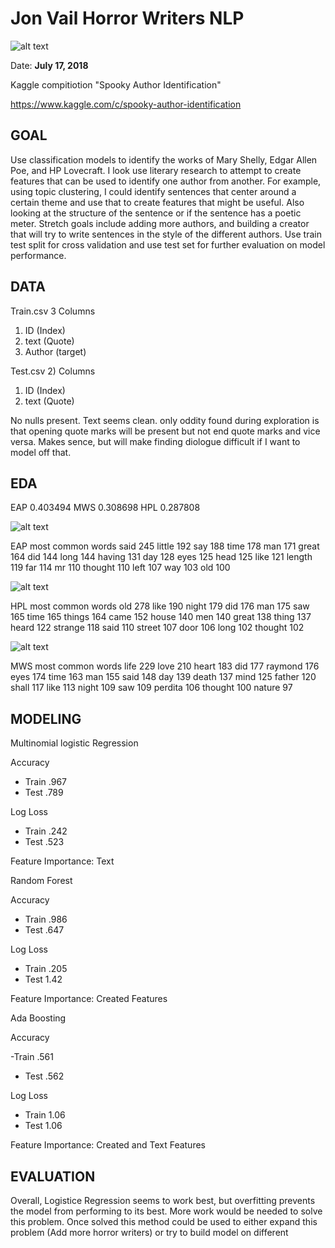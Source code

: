 # Jon Vail Horror Writers NLP
![alt text](https://github.com/jonmvail/JonVailPortfolio/blob/master/Horror_Writing_NLP/Images/free-vector-edgar-allen-poe-clip-art_105943_Edgar_Allen_Poe_clip_art_hight.png)

Date: **July 17, 2018**

Kaggle compitiotion "Spooky Author Identification"

https://www.kaggle.com/c/spooky-author-identification

## GOAL
Use classification models to identify the works of Mary Shelly, Edgar Allen Poe, and HP Lovecraft. I look use literary research to attempt to create features that can be used to identify one author from another. For example, using topic clustering, I could identify sentences that center around a certain theme and use that to create features that might be useful. Also looking at the structure of the sentence or if the sentence has a poetic meter. Stretch goals include adding more authors, and building a creator that will try to write sentences in the style of the different authors. Use train test split for cross validation and use test set for further evaluation on model performance.

## DATA

Train.csv
3 Columns 
1) ID (Index)
2) text (Quote)
3) Author (target)

Test.csv
2) Columns
1) ID (Index)
2) text (Quote)

No nulls present. Text seems clean. only oddity found during exploration is that opening quote marks will be present but not end quote marks and vice versa. Makes sence, but will make finding diologue difficult if I want to model off that.

## EDA 

EAP    0.403494
MWS    0.308698
HPL    0.287808

![alt text](https://github.com/jonmvail/JonVailPortfolio/blob/master/Horror_Writing_NLP/Images/POE.png)

EAP most common words
said       245
little     192
say        188
time       178
man        171
great      164
did        144
long       144
having     131
day        128
eyes       125
head       125
like       121
length     119
far        114
mr         110
thought    110
left       107
way        103
old        100

![alt text](https://github.com/jonmvail/JonVailPortfolio/blob/master/Horror_Writing_NLP/Images/HP.png)

HPL most common words
old        278
like       190
night      179
did        176
man        175
saw        165
time       165
things     164
came       152
house      140
men        140
great      138
thing      137
heard      122
strange    118
said       110
street     107
door       106
long       102
thought    102

![alt text](https://github.com/jonmvail/JonVailPortfolio/blob/master/Horror_Writing_NLP/Images/MS.png)

MWS most common words
life       229
love       210
heart      183
did        177
raymond    176
eyes       174
time       163
man        155
said       148
day        139
death      137
mind       125
father     120
shall      117
like       113
night      109
saw        109
perdita    106
thought    100
nature      97

## MODELING

Multinomial logistic Regression

Accuracy

- Train .967
- Test .789

Log Loss

- Train .242
- Test .523

Feature Importance: Text

Random Forest

Accuracy

- Train .986
- Test .647

Log Loss

- Train .205
- Test 1.42

Feature Importance: Created Features

Ada Boosting

Accuracy

-Train .561
- Test .562

Log Loss

- Train 1.06
- Test 1.06

Feature Importance: Created and Text Features

## EVALUATION
Overall, Logistice Regression seems to work best, but overfitting prevents the model from performing to its best. More work would be needed to solve this problem. Once solved this method could be used to either expand this problem (Add more horror writers) or try to build model on different 
